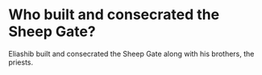 # Who built and consecrated the Sheep Gate?

Eliashib built and consecrated the Sheep Gate along with his brothers, the priests. 
